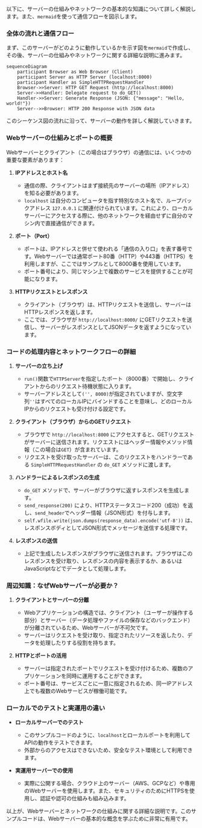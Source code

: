 以下に、サーバーの仕組みやネットワークの基本的な知識について詳しく解説します。また、`mermaid`を使って通信フローを図示します。

### 全体の流れと通信フロー

まず、このサーバーがどのように動作しているかを示す図を`mermaid`で作成し、その後、サーバーの仕組みやネットワークに関する詳細な説明に進みます。

```mermaid
sequenceDiagram
    participant Browser as Web Browser (Client)
    participant Server as HTTP Server (localhost:8000)
    participant Handler as SimpleHTTPRequestHandler
    Browser->>Server: HTTP GET Request (http://localhost:8000)
    Server->>Handler: Delegate request to do_GET()
    Handler->>Server: Generate Response (JSON: {"message": "Hello, world!"})
    Server-->>Browser: HTTP 200 Response with JSON data
```

このシーケンス図の流れに沿って、サーバーの動作を詳しく解説していきます。

### Webサーバーの仕組みとポートの概要

Webサーバーとクライアント（この場合はブラウザ）の通信には、いくつかの重要な要素があります：

1. **IPアドレスとホスト名**
   - 通信の際、クライアントはまず接続先のサーバーの場所（IPアドレス）を知る必要があります。
   - `localhost` は自分のコンピュータを指す特別なホスト名で、ループバックアドレス `127.0.0.1` に関連付けられています。これにより、ローカルサーバーにアクセスする際に、他のネットワークを経由せずに自分のマシン内で直接通信ができます。

2. **ポート（Port）**
   - ポートは、IPアドレスと併せて使われる「通信の入り口」を表す番号です。Webサーバーでは通常ポート80番（HTTP）や443番（HTTPS）を利用しますが、ここではサンプルとして8000番を使用しています。
   - ポート番号により、同じマシン上で複数のサービスを提供することが可能になります。

3. **HTTPリクエストとレスポンス**
   - クライアント（ブラウザ）は、HTTPリクエストを送信し、サーバーはHTTPレスポンスを返します。
   - ここでは、ブラウザが `http://localhost:8000/` にGETリクエストを送信し、サーバーがレスポンスとしてJSONデータを返すようになっています。

### コードの処理内容とネットワークフローの詳細

1. **サーバーの立ち上げ**
   - `run()`関数で`HTTPServer`を指定したポート（8000番）で開始し、クライアントからのリクエスト待機状態に入ります。
   - サーバーアドレスとして`('', 8000)`が指定されていますが、空文字列`''`はすべてのローカルIPにバインドすることを意味し、どのローカルIPからのリクエストも受け付ける設定です。

2. **クライアント（ブラウザ）からのGETリクエスト**
   - ブラウザで `http://localhost:8000` にアクセスすると、GETリクエストがサーバーに送信されます。リクエストにはヘッダー情報やメソッド情報（この場合は`GET`）が含まれています。
   - リクエストを受け取ったサーバーは、このリクエストをハンドラーである `SimpleHTTPRequestHandler` の `do_GET` メソッドに渡します。

3. **ハンドラーによるレスポンスの生成**
   - `do_GET` メソッドで、サーバーがブラウザに返すレスポンスを生成します。
   - `send_response(200)` により、HTTPステータスコード200（成功）を返し、`send_header`でヘッダー情報（JSON形式）を付与します。
   - `self.wfile.write(json.dumps(response_data).encode('utf-8'))` は、レスポンスボディとしてJSON形式でメッセージを送信する処理です。

4. **レスポンスの送信**
   - 上記で生成したレスポンスがブラウザに送信されます。ブラウザはこのレスポンスを受け取り、レスポンスの内容を表示するか、あるいはJavaScriptなどでデータとして処理します。

### 周辺知識：なぜWebサーバーが必要か？

1. **クライアントとサーバーの分離**
   - Webアプリケーションの構造では、クライアント（ユーザーが操作する部分）とサーバー（データ処理やファイルの保存などのバックエンド）が分離されているため、Webサーバーが不可欠です。
   - サーバーはリクエストを受け取り、指定されたリソースを返したり、データを処理したりする役割を持ちます。

2. **HTTPとポートの活用**
   - サーバーは指定されたポートでリクエストを受け付けるため、複数のアプリケーションを同時に運用することができます。
   - ポート番号は、サービスごとに一意に指定されるため、同一IPアドレス上でも複数のWebサービスが稼働可能です。

### ローカルでのテストと実運用の違い

- **ローカルサーバーでのテスト**
  - このサンプルコードのように、`localhost`とローカルポートを利用してAPIの動作をテストできます。
  - 外部からのアクセスはできないため、安全なテスト環境として利用できます。

- **実運用サーバーでの使用**
  - 実際に公開する場合、クラウド上のサーバー（AWS、GCPなど）や専用のWebサーバーを使用します。また、セキュリティのためにHTTPSを使用し、認証や認可の仕組みも組み込みます。

以上が、Webサーバーとネットワークの仕組みに関する詳細な説明です。このサンプルコードは、Webサーバーの基本的な概念を学ぶために非常に有用です。